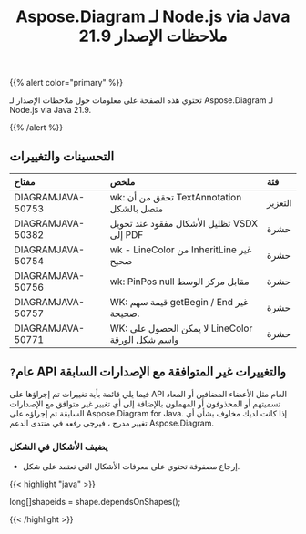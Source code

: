 ﻿---
title: Aspose.Diagram لـ Node.js via Java 21.9 ملاحظات الإصدار
type: docs
weight: 5
url: /ar/java/aspose-diagram-for-node-js-via-java-21-9-release-notes/
---
{{% alert color="primary" %}}

تحتوي هذه الصفحة على معلومات حول ملاحظات الإصدار لـ Aspose.Diagram لـ Node.js via Java 21.9.

{{% /alert %}}
## **التحسينات والتغييرات**  ##

|**مفتاح**|**ملخص**|**فئة**|
|:- |:- |:- |
|DIAGRAMJAVA-50753|wk: تحقق من أن TextAnnotation متصل بالشكل|التعزيز|
|DIAGRAMJAVA-50382|تظليل الأشكال مفقود عند تحويل VSDX إلى PDF|حشرة|
|DIAGRAMJAVA-50754|wk - LineColor من InheritLine غير صحيح|حشرة|
|DIAGRAMJAVA-50756|wk: PinPos null مقابل مركز الوسط|حشرة|
|DIAGRAMJAVA-50757|WK: قيمة سهم getBegin / End غير صحيحة.|حشرة|
|DIAGRAMJAVA-50771|WK: لا يمكن الحصول على LineColor واسم شكل الورقة|حشرة|
## `?`**عام API والتغييرات غير المتوافقة مع الإصدارات السابقة**
فيما يلي قائمة بأية تغييرات تم إجراؤها على API العام مثل الأعضاء المضافين أو المعاد تسميتهم أو المحذوفون أو المهملون بالإضافة إلى أي تغيير غير متوافق مع الإصدارات السابقة تم إجراؤه على Aspose.Diagram for Java. إذا كانت لديك مخاوف بشأن أي تغيير مدرج ، فيرجى رفعه في منتدى الدعم Aspose.Diagram.

### **يضيف الأشكال في الشكل**
- إرجاع مصفوفة تحتوي على معرفات الأشكال التي تعتمد على شكل.



{{< highlight "java" >}}

long[]shapeids = shape.dependsOnShapes();

{{< /highlight >}}
